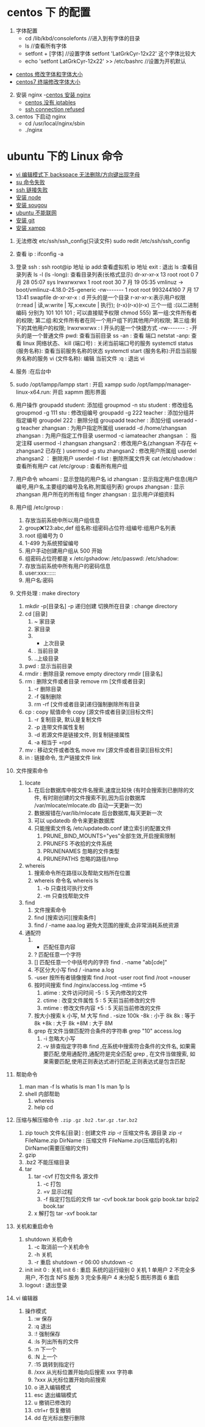 # centos 下 的配置

1. 字体配置
   - cd /lib/kbd/consolefonts //进入到有字体的目录
   - ls //查看所有字体
   - setfont + [字体] //设置字体 setfont 'LatGrkCyr-12x22' 这个字体比较大
   - echo 'setfont LatGrkCyr-12x22' >> /etc/bashrc //设置为开机默认

- [centos 修改字体和字体大小](https://blog.csdn.net/Programmer_Jz/article/details/88576796)
- [centos7 终端修改字体大小](https://www.cnblogs.com/chenxuming/p/9532554.html)

2. 安装 nginx -[centos 安装 nginx](https://jingyan.baidu.com/article/3aed632e27c6c67011809160.html)
   - [centos 没有 iptables](https://blog.csdn.net/momo_mutou/article/details/81739155)
   - [ssh connection refused ](https://blog.csdn.net/ujm097/article/details/82753228)
3. centos 下启动 nginx
   - cd /usr/local/nginx/sbin
   - ./nginx

# ubuntu 下的 Linux 命令

- [vi 编辑模式下 backspace 无法删除/方向键出现字母](https://blog.csdn.net/u011304490/article/details/81367490)
- [su 命令失败](https://blog.csdn.net/huijiaaa1/article/details/81106337)
- [ssh 链接失败](https://www.cnblogs.com/yixius/articles/6971054.html)
- [安装 node](https://blog.csdn.net/u014361775/article/details/78865582)
- [安装 sougou](https://blog.csdn.net/areigninhell/article/details/79696751)
- [ubuntu 不能联网](https://blog.csdn.net/qq_38473236/article/details/81267677)
- [安装 git](https://git-scm.com/download/linux)
- [安装 xampp](https://blog.csdn.net/qq_22227087/article/details/80347044)

1. 无法修改 etc/ssh/ssh_config(只读文件) sudo redit /etc/ssh/ssh_config
2. 查看 ip : ifconfig -a
3. 登录 ssh :
   ssh root@ip 地址
   ip add:查看虚拟机 ip 地址
   exit : 退出
   ls :查看目录列表
   ls -l (ls -long): 查看目录列表(长格式显示)
   dr-xr-xr-x 13 root root 0 7 月 28 05:07 sys
   lrwxrwxrwx 1 root root 30 7 月 19 05:35 vmlinuz -> boot/vmlinuz-4.18.0-25-generic
   -rw------- 1 root root 993244160 7 月 17 13:41 swapfile
   dr-xr-xr-x : d 开头的是一个目录 r-xr-xr-x:表示用户权限(r:read | 读,w:write | 写,x:excute | 执行);
   (r-x)(r-x)(r-x) 三个一组 :(以二进制编码 分别为 101 101 101 ; 可以直接赋予权限 chmod 555)
   第一组:文件所有者的权限;
   第二组:和文件所有者在同一个用户组下的其他用户的权限;
   第三组:剩下的其他用户的权限;
   lrwxrwxrwx : l 开头的是一个快捷方式
   -rw------- : -开头的是一个普通文件
   pwd: 查看当前目录
   ss -an : 查看 端口
   netstat -anp: 查看 linux 网络状态、
   kill (端口号) : 关闭当前端口号的服务
   systemctl status (服务名称): 查看当前服务名称的状态
   systemctl start (服务名称):开启当前服务名称的服务
   vi (文件名称): 编辑 当前文件
   :q : 退出 vi
4. 服务 :在后台中
5. sudo /opt/lampp/lampp start : 开启 xampp
   sudo /opt/lampp/manager-linux-x64.run: 开启 xapmm 图形界面

6. 用户操作
   groupadd student: 添加组
   groupmod -n stu student : 修改组名
   groupmod -g 111 stu : 修改组编号
   groupadd -g 222 teacher : 添加分组并指定编号
   groupdel 222 : 删除分组
   groupadd teacher : 添加分组
   useradd -g teacher zhangsan : 为用户指定所属组
   useradd -d /home/zhangsan zhangsan : 为用户指定工作目录
   usermod -c iamateacher zhangsan ： 指定注释
   usermod -l zhangsan zhangsan2 : 修改用户名(zhangsan 不存在 <- zhangsan2 已存在 )
   usermod -g stu zhangsan2 : 修改用户所属组
   userdel zhangsan2 ： 删除用户
   userdel -f list : 删除所属文件夹
   cat /etc/shadow : 查看所有用户
   cat /etc/group : 查看所有用户组
7. 用户命令
   whoami : 显示登陆的用户名
   id zhangsan : 显示指定用户信息(用户编号,用户名,主要组的编号及名称,附属组列表)
   groups zhangsan : 显示 zhangsan 用户所在的所有组
   finger zhangsan : 显示用户详细资料
8. 用户组
   /etc/group :
   1. 存放当前系统中所以用户组信息
   2. group:x:123:abc,def
      组名称:组密码占位符:组编号:组用户名列表
   3. root 组编号为 0
   4. 1-499 为系统预留编号
   5. 用户手动创建用户组从 500 开始
   6. 组密码占位符都是 x
      /etc/gshadow:
      /etc/passwd:
      /etc/shadow:
   7. 存放当前系统中所有用户的密码信息
   8. user:xxx::::::
   9. 用户名:密码
9. 文件处理 : make directory
   1. mkdir -p[目录名]
      -p 递归创建
      切换所在目录 : change directory
   2. cd [目录]
      1. ~ 家目录
      2. 家目录
      3. - 上次目录
      4. . 当前目录
      5. ..上级目录
   3. pwd : 显示当前目录
   4. rmdir : 删除目录 remove empty directory
      rmdir [目录名]
   5. rm : 删除文件或者目录 remove
      rm [文件或者目录]
      1. -r 删除目录
      2. -f 强制删除
      3. rm -rf [文件或者目录]递归强制删除所有目录
   6. cp : copy 赋值命令
      copy [源文件或者目录][目标文件]
      1. -r 复制目录, 默认是复制文件
      2. -p 连带文件属性复制
      3. -d 若源文件是链接文件, 则复制链接属性
      4. -a 相当于 =rpd
   7. mv : 移动文件或者改名 move
      mv [源文件或者目录][目标文件]
   8. in : 链接命令, 生产链接文件 link
10. 文件搜索命令
    1. locate
       1. 在后台数据库中按文件名搜索,速度比较快 (有时会搜索到已删除的文件, 有时刚创建的文件搜索不到,因为后台数据库 /var/mlocate/mlocate.db 自动一天更新一次)
       2. 数据报错在/var/lib/mlocate 后台数据库,每天更新一次
       3. 可以 updatedb 命令来更新数据库
       4. 只能搜索文件名
          /etc/updatedb.conf
          建立索引的配置文件
          1. PRUNE_BIND_MOUNTS="yes"全部生效,开启搜索限制
          2. PRUNEFS 不收拾的文件系统
          3. PRUNENAMES 忽略的文件类型
          4. PRUNEPATHS 忽略的路径/tmp
    2. whereis
       1. 搜索命令所在路径以及帮助文档所在位置
       2. whereis 命令名
          whereis ls
          1. -b 只查找可执行文件
          2. -m 只查找帮助文件
    3. find
       1. 文件搜索命令
       2. find [搜索访问][搜索条件]
       3. find / -name aaa.log 避免大范围的搜索,会非常消耗系统资源
    4. 通配符
       1. - 匹配任意内容
       2. ? 匹配任意一个字符
       3. [] 匹配任意一个中括号内的字符
          find . -name "ab[cde]"
       4. 不区分大小写
          find / -iname a.log
       5. -user 按所有者镜像搜索
          find /root -user root
          find /root =nouser
       6. 按时间搜索
          find /nginx/access.log -mtime +5
          1. atime : 文件访问时间 -5 : 5 天内修改的文件
          2. ctime : 改变文件属性 5 : 5 天前当前修改的文件
          3. mtime : 修改文件内容 +5 : 5 天前当前修改的文件
       7. 按大小搜索
          k 小写, M 大写
          find . -size 100k
          -8k : 小于 8k
          8k : 等于 8k
          +8k : 大于 8k
          +8M : 大于 8M
       8. grep
          在文件当做匹配符合条件的字符串
          grep "10" access.log
          1. -i 忽略大小写
          2. -v 排查指定字符串
             find ,在系统中搜索符合条件的文件名, 如果需要匹配,使用通配符,通配符是完全匹配
             grep , 在文件当做搜索, 如果需要匹配,使用正则表达式进行匹配,正则表达式是包含匹配
11. 帮助命令
    1. man
       man -f ls
       whatis ls
       man 1 ls
       man 1p ls
    2. shell 内部帮助
       1. whereis
       2. help cd
12. 压缩与解压缩命令
    `.zip` `.gz` `.bz2` `.tar.gz` `.tar.bz2`
    1. zip
       touch 文件名[目录] : 创建文件
       zip -r 压缩文件名 源目录
       zip -r FileName.zip DirName : 压缩文件 FileName.zip(压缩后的名称) DirName(需要压缩的文件)
    2. gzip
    3. .bz2 不能压缩目录
    4. tar
       1. tar -cvf 打包文件名 源文件
          1. -c 打包
          2. =v 显示过程
          3. -f 指定打包后的文件
             tar -cvf book.tar book
             gzip book.tar
             bzip2 book.tar
       2. x 解打包
          tar -xvf book.tar
13. 关机和重启命令
    1. shutdown 关机命令
       1. -c 取消前一个关机命令
       2. -h 关机
       3. -r 重启
          shutdown -r 06:00
          shutdown -c
    2. init
       init 0 : 关机
       init 6 : 重启
       系统的运行级别
       0 关机
       1 单用户
       2 不完全多用户, 不包含 NFS 服务
       3 完全多用户
       4 未分配
       5 图形界面
       6 重启
    3. logout : 退出登录
14. vi 编辑器
    1. 操作模式
       1. :w 保存
       2. :q 退出
       3. :! 强制保存
       4. :ls 列出所有的文件
       5. :n 下一个
       6. :N 上一个
       7. :15 跳转到指定行
       8. /xxx 从光标位置开始向后搜索 xxx 字符串
       9. ?xxx 从光标位置开始向前搜索
       10. o 进入编辑模式
       11. esc 退出编辑模式
       12. u 撤销已修改的
       13. ctrl+r 恢复撤销
       14. dd 在光标出整行删除
